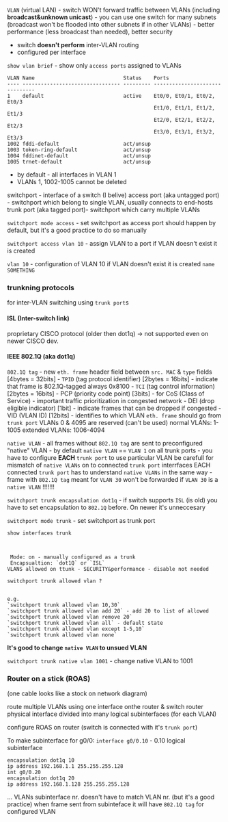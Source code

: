 `VLAN` (virtual LAN) - switch WON't forward traffic between VLANs (including **broadcast&unknown unicast**)
	- you can use one switch for many subnets (broadcast won't be flooded into other subnets if in other VLANs)
	- better performance (less broadcast than needed), better security
- switch **doesn't perform** inter-VLAN routing
- configured per interface

`show vlan brief` - show only `access ports` assigned to VLANs
```
VLAN Name                             Status    Ports
---- -------------------------------- --------- -------------------------------
1    default                          active    Et0/0, Et0/1, Et0/2, Et0/3
                                                Et1/0, Et1/1, Et1/2, Et1/3
                                                Et2/0, Et2/1, Et2/2, Et2/3
                                                Et3/0, Et3/1, Et3/2, Et3/3
1002 fddi-default                     act/unsup
1003 token-ring-default               act/unsup
1004 fddinet-default                  act/unsup
1005 trnet-default                    act/unsup
```
- by default - all interfaces in VLAN 1
- VLANs 1, 1002-1005 cannot be deleted

switchport - interface of a switch (I belive)
access port (aka untagged port) - switchport which belong to single VLAN, usually connects to end-hosts
trunk port (aka tagged port)- switchport which carry multiple VLANs

`switchport mode access` - set switchport as access port
should happen by default, but it's a good practice to do so manually

`switchport access vlan 10` - assign VLAN to a port
if VLAN doesn't exist it is created

`vlan 10` - configuration of VLAN 10
if VLAN doesn't exist it is created
`name SOMETHING`


### trunkning protocols
for inter-VLAN switching using `trunk port`s

#### ISL (Inter-switch link)
proprietary CISCO protocol (older then dot1q) -> not supported even on newer CISCO dev.

#### IEEE 802.1Q (aka dot1q)
`802.1Q tag` - new `eth. frame` header field between `src. MAC` & `type` fields [4bytes = 32bits]
	- `TPID` (tag protocol identifier) [2bytes = 16bits] - indicate that frame is 802.1Q-tagged
	  always 0x8100
	- `TCI` (tag control information) [2bytes = 16bits]
		- PCP (priority code point) [3bits] - for CoS (Class of Service) - important traffic prioritization in congested network
		- DEI (drop eligible indicator) [1bit] - indicate frames that can be dropped if congested
		- VID (VLAN ID) [12bits] - identifies to which VLAN `eth. frame` should go from `trunk port`
		  VLANs 0 & 4095 are reserved (can't be used)
		  normal VLANs: 1-1005
		  extended VLANs: 1006-4094

`native VLAN` - all frames without `802.1Q tag` are sent to preconfigured "native" VLAN
	- by default `native VLAN` == `VLAN 1` on all trunk ports
	- you have to configure **EACH** `trunk port` to use particular VLAN
		be carefull for mismatch of `native VLANs` on to connected `trunk port` interrfaces
			EACH connected `trunk port` has to understand `native VLANs` in the same way - frame with `802.1Q tag` meant for `VLAN 30` won't be forwarded if `VLAN 30` is a `native VLAN` !!!!!!!


`switchport trunk encapsulation dot1q` - if switch supports `ISL` (is old) you have to set encapsulation to `802.1Q` before. On newer it's unneccesary

`switchport mode trunk` - set switchport as trunk port

`show interfaces trunk`
```
 
```
	 Mode: on - manually configured as a trunk
	 Encapsualtion: `dot1Q` or `ISL`
	VLANS allowed on ttunk - SECURITY&performance - disable not needed

`switchport trunk allowed vlan ?`
```

```
	e.g.
	`switchport trunk allowed vlan 10,30`
	`switchport trunk allowed vlan add 20` - add 20 to list of allowed
	`switchport trunk allowed vlan remove 20`
	`switchport trunk allowed vlan all` - default state
	`switchport trunk allowed vlan except 1-5,10`
	`switchport trunk allowed vlan none`

**It's good to change `native VLAN` to unsued VLAN**

`switchport trunk native vlan 1001` - change native VLAN to 1001

### Router on a stick (ROAS)
(one cable looks like a stock on network diagram)

route multiple VLANs using one interface onthe router & switch
router physical interface divided into many logical subinterfaces (for each VLAN)

configure ROAS on router (switch is connected with it's `trunk port`)

To make subinterface for g0/0:
`interface g0/0.10` - 0.10 logical subinterface
```
encapsulation dot1q 10
ip address 192.168.1.1 255.255.255.128
int g0/0.20
encapsulation dot1q 20
ip address 192.168.1.128 255.255.255.128
```
...
VLANs subinterface nr. doesn't have to match VLAN nr. (but it's a good practice)
when frame sent from subinteface it will have `802.1Q tag` for configured VLAN
